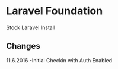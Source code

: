 # Laravel Foundation

Stock Laravel Install

## Changes

11.6.2016 -Initial Checkin with Auth Enabled
